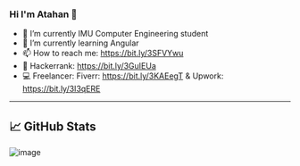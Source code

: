 ### Hi I'm Atahan 👋


- 🔭 I’m currently IMU Computer Engineering student 
- 🌱 I’m currently learning Angular
- 📫 How to reach me: https://bit.ly/3SFVYwu
- 🎯 Hackerrank: https://bit.ly/3GuIEUa
- 💻 Freelancer: Fiverr: https://bit.ly/3KAEegT & Upwork: https://bit.ly/3I3qERE   
-----------------------------------------------------------------

## &#x1f4c8; GitHub Stats
![image](https://github-readme-stats.vercel.app/api/top-langs/?username=AtahanKocc&layout=compact&langs_count=8&hide_border=true&title_color=000000&icon_color=000000&text_color=000000&bg_color=ffffff)





